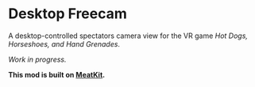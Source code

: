 # Desktop Freecam
A desktop-controlled spectators camera view for the VR game *Hot Dogs, Horseshoes, and Hand Grenades*.

*Work in progress.*

**This mod is built on [MeatKit](https://github.com/H3VR-Modding/MeatKit).**
